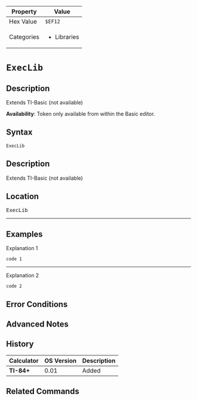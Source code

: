 | Property      | Value |
|---------------|-------|
| Hex Value     | `$EF12`|
| Categories    | <ul><li>Libraries</li></ul> |

# `ExecLib`

## Description
Extends TI-Basic (not available)


<b>Availability</b>: Token only available from within the Basic editor.

## Syntax
`ExecLib`

## Description
Extends TI-Basic (not available)

## Location
<kbd>ExecLib</kbd>
<hr>

## Examples

Explanation 1
```ti-basic
code 1
```
---
Explanation 2
```ti-basic
code 2
```

## Error Conditions


## Advanced Notes


## History
| Calculator | OS Version | Description |
|------------|------------|-------------|
| <b>TI-84+</b> | 0.01 | Added

## Related Commands

    